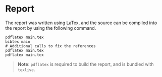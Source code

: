 # Report

The report was written using LaTex, and the source can be compiled into the report by using the following command.

```
pdflatex main.tex
bibtex main
# Additional calls to fix the references
pdflatex main.tex
pdflatex main.tex
```

> **Note**: `pdflatex` is required to build the report, and is bundled with `texlive`.
